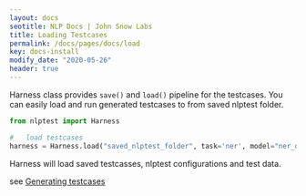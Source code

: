 ```yaml
---
layout: docs
seotitle: NLP Docs | John Snow Labs
title: Loading Testcases
permalink: /docs/pages/docs/load
key: docs-install
modify_date: "2020-05-26"
header: true
---
```


<div class="main-docs" markdown="1"><div class="h3-box" markdown="1">

Harness class provides `save()` and `load()` pipeline for the testcases. You can easily load and run generated 
testcases to from saved nlptest folder.
      
```python
from nlptest import Harness

#   load testcases
harness = Harness.load("saved_nlptest_folder", task='ner', model="ner_dl_bert", hub="johnsnowlabs")
```

Harness will load saved testcasses, nlptest configurations and test data.
 
see [Generating testcases](/docs/pages/docs/generate)

</div></div>